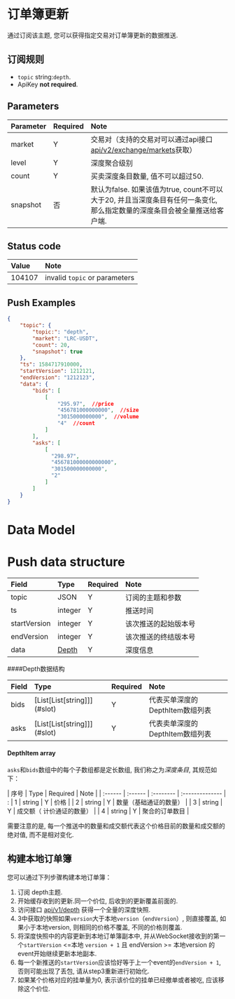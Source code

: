 # 订单簿更新

通过订阅该主题, 您可以获得指定交易对订单簿更新的数据推送.

## 订阅规则

- `topic` string:`depth`.
- ApiKey **not required**.


## Parameters

|  Parameter |  Required |             Note                |
| :---- | :------ |:--------------------------------- |
| market | Y | 交易对（支持的交易对可以通过api接口[api/v2/exchange/markets](../dex_apis/getMarkets.md)获取）|
| level | Y | 深度聚合级别 |
| count | Y | 买卖深度条目数量, 值不可以超过50. |
| snapshot |否 | 默认为false. 如果该值为true, count不可以大于20, 并且当深度条目有任何一条变化, 那么指定数量的深度条目会被全量推送给客户端. |

## Status code

| Value |                Note                |
| :---- | :--------------------------------- |
| 104107 | invalid `topic` or parameters|

## Push Examples

```json
{
    "topic": {
        "topic:": "depth",
        "market": "LRC-USDT",
        "count": 20,
        "snapshot": true
    },
    "ts": 1584717910000,
    "startVersion": 1212121,
    "endVersion": "1212123",
    "data": {
        "bids": [
            [
                "295.97",  //price
                "456781000000000",  //size
                "3015000000000",  //volume
                "4"  //count
            ]
        ],
        "asks": [
            [
              "298.97",
              "456781000000000000",
              "301500000000000",
              "2"
            ]
        ]
    }
}
```

# Data Model

# Push data structure

|     Field     |      Type       | Required |         Note         |    
| :---------- | :------------- | :------ | :------------------ | 
| topic |       JSON        |    Y    | 订阅的主题和参数 |  
|      ts      |     integer     |    Y    |       推送时间       |  
| startVersion |     integer     |    Y    | 该次推送的起始版本号 |     
|  endVersion  |     integer     |    Y    | 该次推送的终结版本号 |     
|     data     | [Depth](#depth) |    Y    |       深度信息       |     

####<span id="depth">Depth数据结构</span>

| Field | Type                           | Required | Note     | 
| :---- | :------------------------------ | :-------- | :-------- |
| bids | [List\[List\[string\]]](#slot) | Y       | 代表买单深度的DepthItem数组列表 |
| asks | [List\[List\[string\]]](#slot)| Y       | 代表卖单深度的DepthItem数组列表 | 

#### <span id = "slot">DepthItem array</span>

`asks`和`bids`数组中的每个子数组都是定长数组, 我们称之为*深度条目*, 其规范如下：

| 序号  | Type   | Required | Note           | 
| :------ | :------ | :-------- | :-------------- | :
|    1     | string | Y       | 价格           | 
|    2     | string | Y       | 数量（基础通证的数量）         | 
|    3     | string | Y       | 成交额（ 计价通证的数量）  |
|    4     | string | Y       | 聚合的订单数目 | 


需要注意的是, 每一个推送中的数量和成交额代表这个价格目前的数量和成交额的绝对值, 而不是相对变化.

## 构建本地订单簿

您可以通过下列步骤构建本地订单簿：

1. 订阅 depth主题.
2. 开始缓存收到的更新.同一个价位, 后收到的更新覆盖前面的.
3. 访问接口 [api/v1/depth](../dex_apis/getDepth.md) 获得一个全量的深度快照.
4. 3中获取的快照如果`version`大于本地`version`（`endVersion`）, 则直接覆盖, 如果小于本地version, 则相同的价格不覆盖, 不同的价格则覆盖.
5. 将深度快照中的内容更新到本地订单簿副本中, 并从WebSocket接收到的第一个`startVersion` <=本地 `version + 1` 且 endVersion >= 本地version 的event开始继续更新本地副本.
6. 每一个新推送的`startVersion`应该恰好等于上一个event的`endVersion + 1`, 否则可能出现了丢包, 请从step3重新进行初始化.
7. 如果某个价格对应的挂单量为0, 表示该价位的挂单已经撤单或者被吃, 应该移除这个价位.